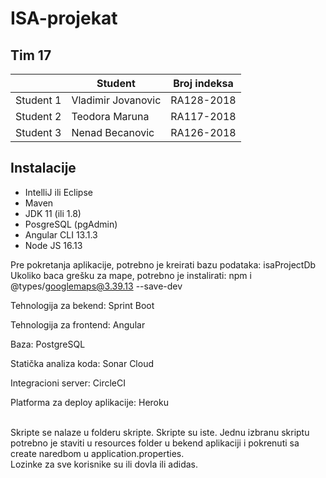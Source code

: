 # ISA-projekat

<h2>Tim 17</h2>
<table>
  <thead>
    <th></th>
    <th>Student</th>
    <th>Broj indeksa</th>
  </thead>
  <tbody>
    <tr>
      <td>Student 1</td>
      <td>Vladimir Jovanovic</td>
      <td>RA128-2018</td>
    </tr>
    <tr>
      <td>Student 2</td>
      <td>Teodora Maruna</td>
      <td>RA117-2018</td>
    </tr>
    <tr>
      <td>Student 3</td>
      <td>Nenad Becanovic</td>
      <td>RA126-2018</td>
    </tr>
  </tbody>
</table>



## Instalacije
<ul>
  <li>IntelliJ ili Eclipse</li>
  <li>Maven</li>
  <li>JDK 11 (ili 1.8)</li>
  <li>PosgreSQL (pgAdmin)</li>
  <li>Angular CLI 13.1.3</li>
  <li>Node JS 16.13</li>
</ul>

Pre pokretanja aplikacije, potrebno je kreirati bazu podataka: isaProjectDb <br>
Ukoliko baca grešku za mape, potrebno je instalirati: npm i @types/googlemaps@3.39.13 --save-dev

Tehnologija za bekend:
Sprint Boot

Tehnologija za frontend:
Angular

Baza:
PostgreSQL

Statička analiza koda:
Sonar Cloud

Integracioni server:
CircleCI

Platforma za deploy aplikacije:
Heroku

<br>
Skripte se nalaze u folderu skripte. Skripte su iste. Jednu izbranu skriptu potrebno je staviti u resources folder u bekend aplikaciji i pokrenuti sa create naredbom u application.properties.

<br>
Lozinke za sve korisnike su ili dovla ili adidas.